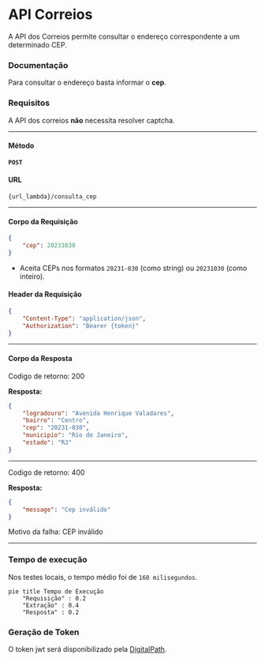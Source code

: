 # API Correios
A API dos Correios permite consultar o endereço correspondente a um determinado CEP.

### Documentação

Para consultar o endereço basta informar o **cep**.

### Requisitos
A API dos correios **não** necessita resolver captcha.

---

#### Método
**`POST`**

#### URL
`{url_lambda}/consulta_cep`

---

#### Corpo da Requisição
```json
{
    "cep": 20231030
}
```

- Aceita CEPs nos formatos `20231-030` (como string) ou `20231030` (como inteiro).


#### Header da Requisição
```json
{
    "Content-Type": "application/json",
    "Authorization": "Bearer {token}"
}
```
    
---


#### Corpo da Resposta
Codigo de retorno: 200

**Resposta:**
```json 
{
    "logradouro": "Avenida Henrique Valadares",
    "bairro": "Centro",
    "cep": "20231-030",
    "municipio": "Rio de Janeiro",
    "estado": "RJ"
}
```
---

Codigo de retorno: 400

**Resposta:**
```json
{
    "message": "Cep inválido"
}
```
Motivo da falha: CEP inválido

---

### Tempo de execução
Nos testes locais, o tempo médio foi de `160 milisegundos`.

```mermaid
pie title Tempo de Execução
    "Requisição" : 0.2
    "Extração" : 0.4
    "Resposta" : 0.2
```

### Geração de Token
O token jwt será disponibilizado pela [DigitalPath](https://digitalpath.com.br).

